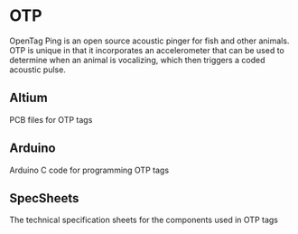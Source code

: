 # OTP
OpenTag Ping is an open source acoustic pinger for fish and other animals.
OTP is unique in that it incorporates an accelerometer that can be used 
to determine when an animal is vocalizing, which then triggers a coded acoustic pulse.

## Altium
PCB files for OTP tags

## Arduino
Arduino C code for programming OTP tags

## SpecSheets
The technical specification sheets for the components used in OTP tags